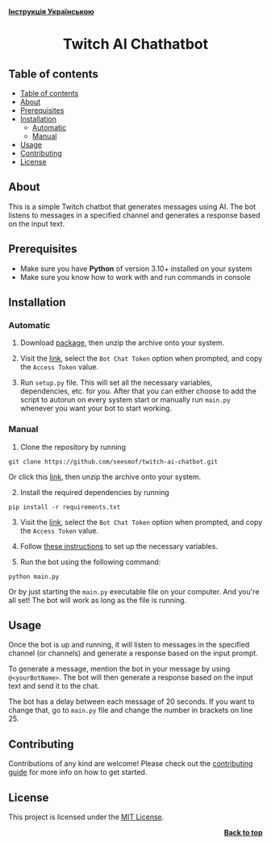 <a name="readme-top"></a>

<a href="./README_Ukrainian.md"><strong>Інструкція Українською</strong></a>

<div align="center">
<h1 align="center">Twitch AI Chathatbot</h1>
</div>

## Table of contents

- [Table of contents](#table-of-contents)
- [About](#about)
- [Prerequisites](#prerequisites)
- [Installation](#installation)
  - [Automatic](#automatic)
  - [Manual](#manual)
- [Usage](#usage)
- [Contributing](#contributing)
- [License](#license)

## About

This is a simple Twitch chatbot that generates messages using AI. The bot listens to messages in a specified channel and generates a response based on the input text.

## Prerequisites

- Make sure you have **Python** of version 3.10+ installed on your system
- Make sure you know how to work with and run commands in console

## Installation

### Automatic

1. Download [package](https://github.com/seesmof/twitch-ai-chatbot/archive/refs/tags/1.3.2.zip), then unzip the archive onto your system.

2. Visit the [link](https://twitchtokengenerator.com/), select the `Bot Chat Token` option when prompted, and copy the `Access Token` value.

3. Run `setup.py` file. This will set all the necessary variables, dependencies, etc. for you. After that you can either choose to add the script to autorun on every system start or manually run `main.py` whenever you want your bot to start working.

### Manual

1. Clone the repository by running

```
git clone https://github.com/seesmof/twitch-ai-chatbot.git
```

Or click this [link](https://github.com/seesmof/twitch-ai-chatbot/archive/refs/tags/1.3.2.zip), then unzip the archive onto your system.

2. Install the required dependencies by running

```
pip install -r requirements.txt
```

3. Visit the [link](https://twitchtokengenerator.com/), select the `Bot Chat Token` option when prompted, and copy the `Access Token` value.

4. Follow [these instructions](./more_on_vars.md) to set up the necessary variables.

5. Run the bot using the following command:

```
python main.py
```

Or by just starting the `main.py` executable file on your computer. And you're all set! The bot will work as long as the file is running.

## Usage

Once the bot is up and running, it will listen to messages in the specified channel (or channels) and generate a response based on the input prompt.

To generate a message, mention the bot in your message by using `@<yourBotName>`. The bot will then generate a response based on the input text and send it to the chat.

The bot has a delay between each message of 20 seconds. If you want to change that, go to `main.py` file and change the number in brackets on line 25.

## Contributing

Contributions of any kind are welcome! Please check out the [contributing guide](CONTRIBUTING.md) for more info on how to get started.

## License

This project is licensed under the [MIT License](./LICENSE).

<p align="right"><a href="#readme-top"><strong>Back to top</strong></a></p>
